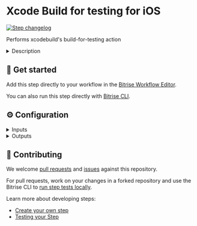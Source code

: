 # Xcode Build for testing for iOS

[![Step changelog](https://shields.io/github/v/release/bitrise-steplib/steps-xcode-build-for-test?include_prereleases&label=changelog&color=blueviolet)](https://github.com/bitrise-steplib/steps-xcode-build-for-test/releases)

Performs xcodebuild's build-for-testing action

<details>
<summary>Description</summary>

The Step runs Xcode's `xcodebuild` command with the `build-for-testing` option. This builds your app and associated tests so that you can, for example, upload it to a third-party testing service to run your tests on a real device.
The Step also creates an `.xctestrun` file.
To be able to run your tests on a real device it needs code signing. The **Automatic code signing method** Step input allows you to log you into your Apple Developer account based on the [Apple service connection you provide on Bitrise](https://devcenter.bitrise.io/en/accounts/connecting-to-services/apple-services-connection.html) and download any provisioning profiles needed for your project based on the **Distribution method**.
Please note that the **Automatic code signing method** input is by default set to `off`, so if you need code signing, select either the `api-key` or the `apple-id`option of the input.

### Configuring the Step
Before you start:
- Make sure you have connected your [Apple Service account to Bitrise](https://devcenter.bitrise.io/en/accounts/connecting-to-services/apple-services-connection.html).
Alternatively, you can upload certificates and profiles to Bitrise manually, then use the **Certificate and Profile Installer** Step before this Step.
- Make sure certificates are uploaded to Bitrise's **Code Signing** tab. The right provisioning profiles are automatically downloaded from Apple as part of the automatic code signing process.

To configure the Step:
1. **Project (or Workspace) path**: This is the path where the `.xcodeproj` or `.xcworkspace` files are localed.
2. **Scheme**: Add the scheme name you wish to build for testing.
3. **Build Configuration**: If not specified, the default Build Configuration will be used. The input value sets xcodebuild's `-configuration` option.
4. **Device destination specifier**: Destination specifier describes the device to use as a destination. The input value sets xcodebuild's `-destination` option.

Under **xcodebuild configuration**
5. **Build settings (xcconfig)**:  Build settings to override the project's build settings. Can be the contents, file path or empty.
6. **Additional options for the xcodebuild command**:  Additional options to be added to the executed xcodebuild command.

Under **Xcode build log formatting**:
1. **Log formatter**: Defines how `xcodebuild` command's log is formatted. Available options: `xcpretty`: The xcodebuild command's output will be prettified by xcpretty. `xcodebuild`: Only the last 20 lines of raw xcodebuild output will be visible in the build log. The raw xcodebuild log is exported in both cases.

Under **Automatic code signing**:
1. **Automatic code signing method**: Select the Apple service connection you want to use for code signing. Available options: `off` if you don't do automatic code signing, `api-key` [if you use API key authorization](https://devcenter.bitrise.io/en/accounts/connecting-to-services/connecting-to-an-apple-service-with-api-key.html), and `apple-id` [if you use Apple ID authorization](https://devcenter.bitrise.io/en/accounts/connecting-to-services/connecting-to-an-apple-service-with-apple-id.html).
2. **Register test devices on the Apple Developer Portal**: If this input is set, the Step will register the known test devices on Bitrise from team members with the Apple Developer Portal. Note that setting this to `yes` may cause devices to be registered against your limited quantity of test devices in the Apple Developer Portal, which can only be removed once annually during your renewal window.
3. **The minimum days the Provisioning Profile should be valid**: If this input is set to >0, the managed Provisioning Profile will be renewed if it expires within the configured number of days. Otherwise the Step renews the managed Provisioning Profile if it is expired.
4. The **Code signing certificate URL**, the **Code signing certificate passphrase**, the **Keychain path**, and the **Keychain password** inputs are automatically populated if certificates are uploaded to Bitrise's **Code Signing** tab. If you store your files in a private repo, you can manually edit these fields.

If you want to set the Apple service connection credentials on the step-level (instead of using the one configured in the App Settings), use the Step inputs in the **App Store Connect connection override** category. Note that this only works if **Automatic code signing method** is set to `api-key`.

Under **Step Output configuration**:
1. **Output directory path**: This directory contains the generated artifacts.

Under **Caching**:
1. **Enable collecting cache content**: Defines what cache content should be automatically collected. Available options are:
  - `none`: Disable collecting cache content
  - `swift_packages`: Collect Swift PM packages added to the Xcode project

Under Debugging:
1. **Verbose logging***: You can set this input to `yes` to produce more informative logs.
</details>

## 🧩 Get started

Add this step directly to your workflow in the [Bitrise Workflow Editor](https://devcenter.bitrise.io/steps-and-workflows/steps-and-workflows-index/).

You can also run this step directly with [Bitrise CLI](https://github.com/bitrise-io/bitrise).

## ⚙️ Configuration

<details>
<summary>Inputs</summary>

| Key | Description | Flags | Default |
| --- | --- | --- | --- |
| `project_path` | Xcode Project (`.xcodeproj`) or Workspace (`.xcworkspace`) path.  The input value sets xcodebuild's `-project` or `-workspace` option. | required | `$BITRISE_PROJECT_PATH` |
| `scheme` | Xcode Scheme name.  The input value sets xcodebuild's `-scheme` option. | required | `$BITRISE_SCHEME` |
| `configuration` | Xcode Build Configuration.  If not specified, the default Build Configuration will be used.  The input value sets xcodebuild's `-configuration` option. | required | `Debug` |
| `destination` | Destination specifier describes the device to use as a destination.  Recommended values: - `generic/platform=iOS` to build tests for physical devices - `generic/platform=iOS Simulator` to build tests for Simulators  The input value sets xcodebuild's `-destination` option. | required | `generic/platform=iOS` |
| `test_plan` | Build tests for a specific Test Plan associated with the Scheme.  Leave this input empty to build all the Test Plans or Test Targets associated with the Scheme.  The input value sets xcodebuild's `-testPlan` option. |  |  |
| `xcconfig_content` | Build settings to override the project's build settings, using xcodebuild's `-xcconfig` option.  You can't define `-xcconfig` option in `Additional options for the xcodebuild command` if this input is set.  If empty, no setting is changed. When set it can be either: 1.  Existing `.xcconfig` file path.      Example:      `./ios-sample/ios-sample/Configurations/Dev.xcconfig`  2.  The contents of a newly created temporary `.xcconfig` file. (This is the default.)      Build settings must be separated by newline character (`\n`).      Example:     ```     COMPILER_INDEX_STORE_ENABLE = NO     ONLY_ACTIVE_ARCH[config=Debug][sdk=*][arch=*] = YES     ``` |  | `COMPILER_INDEX_STORE_ENABLE = NO` |
| `xcodebuild_options` | Additional options to be added to the executed xcodebuild command.  Prefer using `Build settings (xcconfig)` input for specifying `-xcconfig` option. You can't use both. |  |  |
| `log_formatter` | Defines how xcodebuild command's log is formatted.  Available options: - `xcpretty`: The xcodebuild command’s output will be prettified by xcpretty. - `xcodebuild`: Only the last 20 lines of raw xcodebuild output will be visible in the build log.  The raw xcodebuild log will be exported in both cases. | required | `xcpretty` |
| `automatic_code_signing` | This input determines which Bitrise Apple service connection should be used for automatic code signing.  Available values: - `off`: Do not do any auto code signing. - `api-key`: [Bitrise Apple Service connection with API Key](https://devcenter.bitrise.io/getting-started/connecting-to-services/setting-up-connection-to-an-apple-service-with-api-key/). - `apple-id`: [Bitrise Apple Service connection with Apple ID](https://devcenter.bitrise.io/getting-started/connecting-to-services/connecting-to-an-apple-service-with-apple-id/). | required | `off` |
| `register_test_devices` | If this input is set, the Step will register the known test devices on Bitrise from team members with the Apple Developer Portal.  Note that setting this to yes may cause devices to be registered against your limited quantity of test devices in the Apple Developer Portal, which can only be removed once annually during your renewal window. | required | `no` |
| `test_device_list_path` | If this input is set, the Step will register the listed devices from this file with the Apple Developer Portal.  The format of the file is a comma separated list of the identifiers. For example: `00000000–0000000000000001,00000000–0000000000000002,00000000–0000000000000003`  And in the above example the registered devices appear with the name of `Device 1`, `Device 2` and `Device 3` in the Apple Developer Portal.  Note that setting this will have a higher priority than the Bitrise provided devices list. |  |  |
| `min_profile_validity` | If this input is set to >0, the managed Provisioning Profile will be renewed if it expires within the configured number of days.  Otherwise the Step renews the managed Provisioning Profile if it is expired. | required | `0` |
| `apple_team_id` | The Apple Developer Portal team to use for downloading code signing assets.  Defining this is only required when Automatic Code Signing is set to `apple-id` and the connected account belongs to multiple teams. |  |  |
| `certificate_url_list` | URL of the code signing certificate to download.  Multiple URLs can be specified, separated by a pipe (`\|`) character.  Local file path can be specified, using the `file://` URL scheme. | required, sensitive | `$BITRISE_CERTIFICATE_URL` |
| `passphrase_list` | Passphrases for the provided code signing certificates.  Specify as many passphrases as many Code signing certificate URL provided, separated by a pipe (`\|`) character.  Certificates without a passphrase: for using a single certificate, leave this step input empty. For multiple certificates, use the separator as if there was a passphrase (examples: `pass\|`, `\|pass\|`, `\|`) | sensitive | `$BITRISE_CERTIFICATE_PASSPHRASE` |
| `keychain_path` | Path to the Keychain where the code signing certificates will be installed. | required | `$HOME/Library/Keychains/login.keychain` |
| `keychain_password` | Password for the provided Keychain. | required, sensitive | `$BITRISE_KEYCHAIN_PASSWORD` |
| `output_dir` | This directory will contain the generated artifacts. | required | `$BITRISE_DEPLOY_DIR` |
| `cache_level` | Defines what cache content should be automatically collected.  Available options: - `none`: Disable collecting cache content. - `swift_packages`: Collect Swift PM packages added to the Xcode project. | required | `swift_packages` |
| `api_key_path` | Local path or remote URL to the private key (p8 file) for App Store Connect API. This overrides the Bitrise-managed API connection, only set this input if you want to control the API connection on a step-level. Most of the time it's easier to set up the connection on the App Settings page on Bitrise. The input value can be a file path (eg. `$TMPDIR/private_key.p8`) or an HTTPS URL. This input only takes effect if the other two connection override inputs are set too (`api_key_id`, `api_key_issuer_id`). |  |  |
| `api_key_id` | Private key ID used for App Store Connect authentication. This overrides the Bitrise-managed API connection, only set this input if you want to control the API connection on a step-level. Most of the time it's easier to set up the connection on the App Settings page on Bitrise. This input only takes effect if the other two connection override inputs are set too (`api_key_path`, `api_key_issuer_id`). |  |  |
| `api_key_issuer_id` | Private key issuer ID used for App Store Connect authentication. This overrides the Bitrise-managed API connection, only set this input if you want to control the API connection on a step-level. Most of the time it's easier to set up the connection on the App Settings page on Bitrise. This input only takes effect if the other two connection override inputs are set too (`api_key_path`, `api_key_id`). |  |  |
| `api_key_enterprise_account` | Indicates if the account is an enterprise type. This overrides the Bitrise-managed API connection, only set this input if you know you have an enterprise account. | required | `no` |
| `verbose_log` | If this input is set, the Step will print additional logs for debugging. | required | `no` |
| `compression_level` | ZIP compression level to control speed / archive size.  Valid values are between 0 and 9. Defaults to 3. - 0: no compression - 1: fastest compression - 9: best compression |  | `3` |
</details>

<details>
<summary>Outputs</summary>

| Environment Variable | Description |
| --- | --- |
| `BITRISE_TEST_BUNDLE_PATH` | Directory of the built targets' binaries and built associated tests. |
| `BITRISE_TEST_BUNDLE_ZIP_PATH` | Zipped directory of the built targets' binaries and built associated tests. |
| `BITRISE_XCTESTRUN_FILE_PATH` | File path of the built xctestrun file (example: `$SYMROOT/ios-simple-objc_iphoneos12.0-arm64e.xctestrun`).  If `Test Plan` Step Input is set BITRISE_XCTESTRUN_FILE_PATH points to the provided Test Plan's xctestrun file. Otherwise points to the scheme's default Test Plan's xctestrun file (or to the first xctestrun without default Test Plan). |
| `BITRISE_XCODE_RAW_RESULT_TEXT_PATH` | File path of the raw `xcodebuild build-for-testing` command log. |
</details>

## 🙋 Contributing

We welcome [pull requests](https://github.com/bitrise-steplib/steps-xcode-build-for-test/pulls) and [issues](https://github.com/bitrise-steplib/steps-xcode-build-for-test/issues) against this repository.

For pull requests, work on your changes in a forked repository and use the Bitrise CLI to [run step tests locally](https://devcenter.bitrise.io/bitrise-cli/run-your-first-build/).

Learn more about developing steps:

- [Create your own step](https://devcenter.bitrise.io/contributors/create-your-own-step/)
- [Testing your Step](https://devcenter.bitrise.io/contributors/testing-and-versioning-your-steps/)

